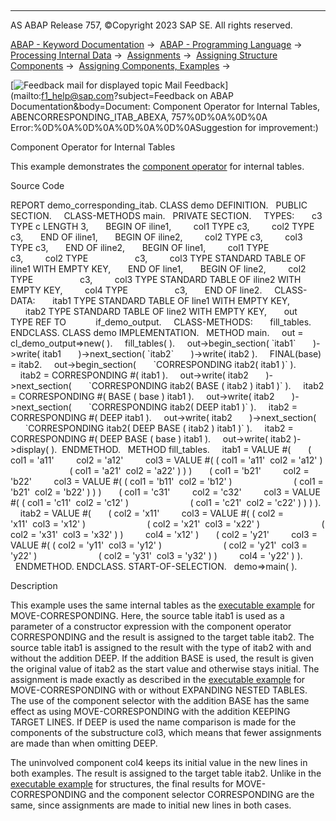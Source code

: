   

* * *

AS ABAP Release 757, ©Copyright 2023 SAP SE. All rights reserved.

[ABAP - Keyword Documentation](https://help.sap.com/doc/abapdocu_757_index_htm/7.57/en-US/abenabap.htm) →  [ABAP - Programming Language](https://help.sap.com/doc/abapdocu_757_index_htm/7.57/en-US/abenabap_reference.htm) →  [Processing Internal Data](https://help.sap.com/doc/abapdocu_757_index_htm/7.57/en-US/abenabap_data_working.htm) →  [Assignments](https://help.sap.com/doc/abapdocu_757_index_htm/7.57/en-US/abenvalue_assignments.htm) →  [Assigning Structure Components](https://help.sap.com/doc/abapdocu_757_index_htm/7.57/en-US/abencorresponding.htm) →  [Assigning Components, Examples](https://help.sap.com/doc/abapdocu_757_index_htm/7.57/en-US/abencorresponding_abexas.htm) → 

 [![](Mail.gif?object=Mail.gif&sap-language=EN "Feedback mail for displayed topic") Mail Feedback](mailto:f1_help@sap.com?subject=Feedback on ABAP Documentation&body=Document: Component Operator for Internal Tables, ABENCORRESPONDING_ITAB_ABEXA, 757%0D%0A%0D%0A
Error:%0D%0A%0D%0A%0D%0A%0D%0ASuggestion for improvement:)

Component Operator for Internal Tables

This example demonstrates the [component operator](https://help.sap.com/doc/abapdocu_757_index_htm/7.57/en-US/abenconstructor_expr_corresponding.htm) for internal tables.

Source Code   

REPORT demo\_corresponding\_itab.
CLASS demo DEFINITION.
  PUBLIC SECTION.
    CLASS-METHODS main.
  PRIVATE SECTION.
    TYPES:
      c3 TYPE c LENGTH 3,
      BEGIN OF iline1,
        col1 TYPE c3,
        col2 TYPE c3,
      END OF iline1,
      BEGIN OF iline2,
        col2 TYPE c3,
        col3 TYPE c3,
      END OF iline2,
      BEGIN OF line1,
        col1 TYPE                   c3,
        col2 TYPE                   c3,
        col3 TYPE STANDARD TABLE OF iline1 WITH EMPTY KEY,
      END OF line1,
      BEGIN OF line2,
        col2 TYPE                   c3,
        col3 TYPE STANDARD TABLE OF iline2 WITH EMPTY KEY,
        col4 TYPE                   c3,
      END OF line2.
    CLASS-DATA:
      itab1 TYPE STANDARD TABLE OF line1 WITH EMPTY KEY,
      itab2 TYPE STANDARD TABLE OF line2 WITH EMPTY KEY,
      out   TYPE REF TO            if\_demo\_output.
    CLASS-METHODS:
      fill\_tables.
ENDCLASS.
CLASS demo IMPLEMENTATION.
  METHOD main.
    out = cl\_demo\_output=>new( ).
    fill\_tables( ).
    out->begin\_section( \`itab1\`
      )->write( itab1
      )->next\_section( \`itab2\`
      )->write( itab2 ).
    FINAL(base) = itab2.
    out->begin\_section(
      \`CORRESPONDING itab2( itab1 )\` ).
    itab2 = CORRESPONDING #( itab1 ).
    out->write( itab2
      )->next\_section(
      \`CORRESPONDING itab2( BASE ( itab2 ) itab1 )\` ).
    itab2 = CORRESPONDING #( BASE ( base ) itab1 ).
    out->write( itab2
      )->next\_section(
      \`CORRESPONDING itab2( DEEP itab1 )\` ).
    itab2 = CORRESPONDING #( DEEP itab1 ).
    out->write( itab2
      )->next\_section(
      \`CORRESPONDING itab2( DEEP BASE ( itab2 ) itab1 )\` ).
    itab2 = CORRESPONDING #( DEEP BASE ( base ) itab1 ).
    out->write( itab2 )->display( ).  ENDMETHOD.
  METHOD fill\_tables.
    itab1 = VALUE #(
      ( col1 = 'a11'
        col2 = 'a12'
        col3 = VALUE #( ( col1 = 'a11'  col2 = 'a12' )
                        ( col1 = 'a21'  col2 = 'a22' ) ) )
      ( col1 = 'b21'
        col2 = 'b22'
        col3 = VALUE #( ( col1 = 'b11'  col2 = 'b12' )
                        ( col1 = 'b21'  col2 = 'b22' ) ) )
      ( col1 = 'c31'
        col2 = 'c32'
        col3 = VALUE #( ( col1 = 'c11'  col2 = 'c12' )
                        ( col1 = 'c21'  col2 = 'c22' ) ) ) ).
    itab2 = VALUE #(
      ( col2 = 'x11'
        col3 = VALUE #( ( col2 = 'x11'  col3 = 'x12' )
                        ( col2 = 'x21'  col3 = 'x22' )
                        ( col2 = 'x31'  col3 = 'x32' ) )
        col4 = 'x12' )
      ( col2 = 'y21'
        col3 = VALUE #( ( col2 = 'y11'  col3 = 'y12' )
                        ( col2 = 'y21'  col3 = 'y22' )
                        ( col2 = 'y31'  col3 = 'y32' ) )
        col4 = 'y22' ) ).
  ENDMETHOD.
ENDCLASS.
START-OF-SELECTION.
  demo=>main( ).

Description   

This example uses the same internal tables as the [executable example](https://help.sap.com/doc/abapdocu_757_index_htm/7.57/en-US/abenmove_corresponding_abexa.htm) for MOVE-CORRESPONDING. Here, the source table itab1 is used as a parameter of a constructor expression with the component operator CORRESPONDING and the result is assigned to the target table itab2. The source table itab1 is assigned to the result with the type of itab2 with and without the addition DEEP. If the addition BASE is used, the result is given the original value of itab2 as the start value and otherwise stays initial. The assignment is made exactly as described in the [executable example](https://help.sap.com/doc/abapdocu_757_index_htm/7.57/en-US/abenmove_corresponding_abexa.htm) for MOVE-CORRESPONDING with or without EXPANDING NESTED TABLES. The use of the component selector with the addition BASE has the same effect as using MOVE-CORRESPONDING with the addition KEEPING TARGET LINES. If DEEP is used the name comparison is made for the components of the substructure col3, which means that fewer assignments are made than when omitting DEEP.

The uninvolved component col4 keeps its initial value in the new lines in both examples. The result is assigned to the target table itab2. Unlike in the [executable example](https://help.sap.com/doc/abapdocu_757_index_htm/7.57/en-US/abencorresponding_struct_abexa.htm) for structures, the final results for MOVE-CORRESPONDING and the component selector CORRESPONDING are the same, since assignments are made to initial new lines in both cases.